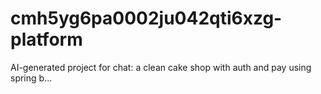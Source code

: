 # cmh5yg6pa0002ju042qti6xzg-platform
AI-generated project for chat: a clean cake shop with auth and pay using spring b...
